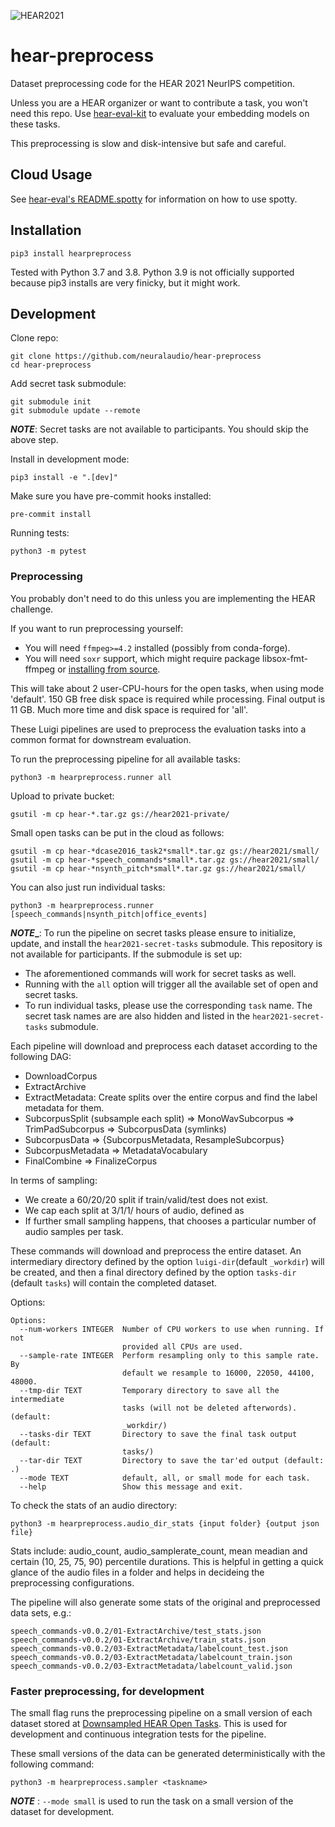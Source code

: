 ![HEAR2021](https://neuralaudio.ai/assets/img/hear-header-sponsor.jpg)
# hear-preprocess

Dataset preprocessing code for the HEAR 2021 NeurIPS competition.

Unless you are a HEAR organizer or want to contribute a task,
you won't need this repo. Use
[hear-eval-kit](https://github.com/neuralaudio/hear-eval-kit/) to
evaluate your embedding models on these tasks.

This preprocessing is slow and disk-intensive but safe and careful.

## Cloud Usage

See [hear-eval's
README.spotty](https://github.com/neuralaudio/hear-eval-kit/blob/main/README.spotty.md)
for information on how to use spotty.

## Installation

```
pip3 install hearpreprocess
```

Tested with Python 3.7 and 3.8. Python 3.9 is not officially supported
because pip3 installs are very finicky, but it might work.

## Development

Clone repo:
```
git clone https://github.com/neuralaudio/hear-preprocess
cd hear-preprocess
```
Add secret task submodule:
```
git submodule init
git submodule update --remote
```
**_NOTE_**: Secret tasks are not available to participants. You
should skip the above step.

Install in development mode:
```
pip3 install -e ".[dev]"
```

Make sure you have pre-commit hooks installed:
```
pre-commit install
```

Running tests:
```
python3 -m pytest
```

### Preprocessing

You probably don't need to do this unless you are implementing the
HEAR challenge.

If you want to run preprocessing yourself:
* You will need `ffmpeg>=4.2` installed (possibly from conda-forge).
* You will need `soxr` support, which might require package
libsox-fmt-ffmpeg or [installing from
source](https://github.com/neuralaudio/hear-eval-kit/issues/156#issuecomment-893151305).

This will take about 2 user-CPU-hours for the open tasks, when using
mode 'default'. 150 GB free disk space is required while processing.
Final output is 11 GB. Much more time and disk space is required
for 'all'.

These Luigi pipelines are used to preprocess the evaluation tasks
into a common format for downstream evaluation.

To run the preprocessing pipeline for all available tasks:
```
python3 -m hearpreprocess.runner all
```

Upload to private bucket:
```
gsutil -m cp hear-*.tar.gz gs://hear2021-private/
```

Small open tasks can be put in the cloud as follows:
```
gsutil -m cp hear-*dcase2016_task2*small*.tar.gz gs://hear2021/small/
gsutil -m cp hear-*speech_commands*small*.tar.gz gs://hear2021/small/
gsutil -m cp hear-*nsynth_pitch*small*.tar.gz gs://hear2021/small/
```

You can also just run individual tasks:
```
python3 -m hearpreprocess.runner [speech_commands|nsynth_pitch|office_events]
```
**_NOTE__**: To run the pipeline on secret tasks please ensure to
initialize, update, and install the `hear2021-secret-tasks` submodule.
This repository is not available for participants. If the submodule
is set up:
- The aforementioned commands will work for secret tasks as
well.
- Running with the `all` option will trigger all the available set
of open and secret tasks.
- To run individual tasks, please use the corresponding `task` name.
The secret task names are are also hidden and listed in the
`hear2021-secret-tasks` submodule.

Each pipeline will download and preprocess each dataset according
to the following DAG:
* DownloadCorpus
* ExtractArchive
* ExtractMetadata: Create splits over the entire corpus and find
the label metadata for them.
* SubcorpusSplit (subsample each split) => MonoWavSubcorpus => TrimPadSubcorpus => SubcorpusData (symlinks)
* SubcorpusData => {SubcorpusMetadata, ResampleSubcorpus}
* SubcorpusMetadata => MetadataVocabulary
* FinalCombine => FinalizeCorpus

In terms of sampling:
* We create a 60/20/20 split if train/valid/test does not exist.
* We cap each split at 3/1/1/ hours of audio, defined as
* If further small sampling happens, that chooses a particular
number of audio samples per task.

These commands will download and preprocess the entire dataset. An
intermediary directory defined by the option `luigi-dir`(default
`_workdir`) will be created, and then a final directory defined by
the option `tasks-dir` (default `tasks`) will contain the completed
dataset.

Options:
```
Options:
  --num-workers INTEGER  Number of CPU workers to use when running. If not
                         provided all CPUs are used.
  --sample-rate INTEGER  Perform resampling only to this sample rate. By
                         default we resample to 16000, 22050, 44100, 48000.
  --tmp-dir TEXT         Temporary directory to save all the intermediate
                         tasks (will not be deleted afterwords). (default:
                         _workdir/)
  --tasks-dir TEXT       Directory to save the final task output (default:
                         tasks/)
  --tar-dir TEXT         Directory to save the tar'ed output (default: .)
  --mode TEXT            default, all, or small mode for each task.
  --help                 Show this message and exit.
```

To check the stats of an audio directory:
```
python3 -m hearpreprocess.audio_dir_stats {input folder} {output json file}
```
Stats include: audio_count, audio_samplerate_count, mean meadian
and certain (10, 25, 75, 90) percentile durations.  This is helpful
in getting a quick glance of the audio files in a folder and helps
in decideing the preprocessing configurations.

The pipeline will also generate some stats of the original and
preprocessed data sets, e.g.:
```
speech_commands-v0.0.2/01-ExtractArchive/test_stats.json
speech_commands-v0.0.2/01-ExtractArchive/train_stats.json
speech_commands-v0.0.2/03-ExtractMetadata/labelcount_test.json
speech_commands-v0.0.2/03-ExtractMetadata/labelcount_train.json
speech_commands-v0.0.2/03-ExtractMetadata/labelcount_valid.json
```

### Faster preprocessing, for development

The small flag runs the preprocessing pipeline on a small version
of each dataset stored at [Downsampled HEAR Open
Tasks](https://github.com/turian/hear2021-open-tasks-downsampled). This
is used for development and continuous integration tests for the
pipeline.

These small versions of the data can be generated
deterministically with the following command:
```
python3 -m hearpreprocess.sampler <taskname>
```

**_NOTE_** : `--mode small` is used to run the task on a
small version of the dataset for development.
